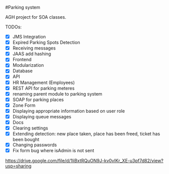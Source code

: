 #Parking system

AGH project for SOA classes.

TODOs:

- [x] JMS Integration
- [x] Expired Parking Spots Detection
- [x] Receiving messages
- [x] JAAS add hashing
- [x] Frontend
- [x] Modularization
- [x] Database
- [x] API
- [x] HR Management (Employees)
- [x] REST API for parking meteres
- [x] renaming parent module to parking system
- [x] SOAP for parking places
- [x] Zone Form
- [x] Displaying appropriate information based on user role
- [x] Displaying queue messages
- [x] Docs
- [x] Clearing settings
- [x] Extending detection: new place taken, place has been freed, ticket has been bought
- [x] Changing passwords
- [x] Fix form bug where isAdmin is not sent

https://drive.google.com/file/d/1liBxtRQuON9J-kv0vIKr_XE-u3pf7d82/view?usp=sharing
